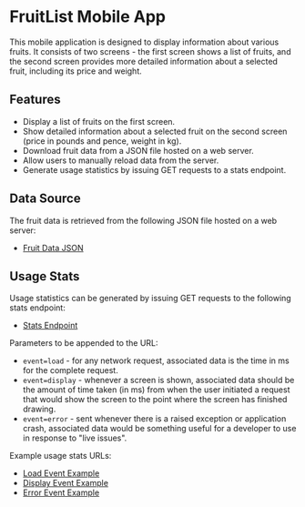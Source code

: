 
# FruitList Mobile App

This mobile application is designed to display information about various fruits. It consists of two screens - the first screen shows a list of fruits, and the second screen provides more detailed information about a selected fruit, including its price and weight.

## Features

- Display a list of fruits on the first screen.
- Show detailed information about a selected fruit on the second screen (price in pounds and pence, weight in kg).
- Download fruit data from a JSON file hosted on a web server.
- Allow users to manually reload data from the server.
- Generate usage statistics by issuing GET requests to a stats endpoint.

## Data Source

The fruit data is retrieved from the following JSON file hosted on a web server:
- [Fruit Data JSON](https://raw.githubusercontent.com/fmtvp/recruit-test-data/master/data.json)

## Usage Stats

Usage statistics can be generated by issuing GET requests to the following stats endpoint:
- [Stats Endpoint](https://raw.githubusercontent.com/fmtvp/recruit-test-data/master/stats)

Parameters to be appended to the URL:
- `event=load` - for any network request, associated data is the time in ms for the complete request.
- `event=display` - whenever a screen is shown, associated data should be the amount of time taken (in ms) from when the user initiated a request that would show the screen to the point where the screen has finished drawing.
- `event=error` - sent whenever there is a raised exception or application crash, associated data would be something useful for a developer to use in response to "live issues".

Example usage stats URLs:
- [Load Event Example](https://raw.githubusercontent.com/fmtvp/recruit-test-data/master/stats?event=load&data=100)
- [Display Event Example](https://raw.githubusercontent.com/fmtvp/recruit-test-data/master/stats?event=display&data=3000)
- [Error Event Example](https://raw.githubusercontent.com/fmtvp/recruit-test-data/master/stats?event=error&data=null%20pointer%20at%20line%205)
